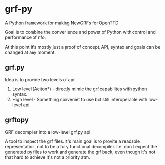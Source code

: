# grf-py
A Python framework for making NewGRFs for OpenTTD

Goal is to combine the convenience and power of Python with control and performance of nfo.

At this point it's mostly just a proof of concept, API, syntax and goals can be changed at any moment.

## grf.py

Idea is to provide two levels of api:

1) Low level (Aciton*) - directly mimic the grf capabilites with python syntax.
2) High level - Something conveniet to use but still interoperable with low-level api.

## grftopy 

GRF decompiler into a low-level grf.py api.

A tool to inspect the grf files. It's main goal is to provite a readable representation, not to be a fully functional decompiler. I.e. don't expect the generated py files to work and generate the grf back, even though it's not that hard to achieve it's not a priority atm.
